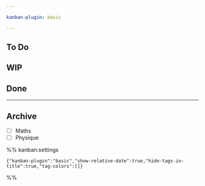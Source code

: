 ```yaml
---

kanban-plugin: basic

---
```


## To Do



## WIP



## Done



***

## Archive

- [ ] Maths
- [ ] Physique

%% kanban:settings
```
{"kanban-plugin":"basic","show-relative-date":true,"hide-tags-in-title":true,"tag-colors":[]}
```
%%
